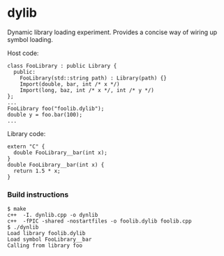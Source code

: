 dylib
=====

Dynamic library loading experiment. Provides a concise way of wiring up symbol loading.

Host code:

    class FooLibrary : public Library {
      public:
        FooLibrary(std::string path) : Library(path) {}
        Import(double, bar, int /* x */)
        Import(long, baz, int /* x */, int /* y */)
    };
    ...
    FooLibrary foo("foolib.dylib");
    double y = foo.bar(100);
    ...

Library code:

    extern "C" {
      double FooLibrary__bar(int x);
    }
    double FooLibrary__bar(int x) {
      return 1.5 * x;
    }

### Build instructions

    $ make
    c++  -I. dynlib.cpp -o dynlib
    c++  -fPIC -shared -nostartfiles -o foolib.dylib foolib.cpp
    $ ./dynlib
    Load library foolib.dylib
    Load symbol FooLibrary__bar
    Calling from library foo
    
